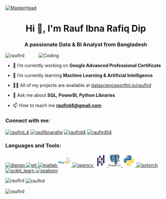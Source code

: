 [![MasterHead](https://encrypted-tbn0.gstatic.com/images?q=tbn:ANd9GcQPBAqH8mXjCr02s7w98zIZUMWGariPyfyXEg&usqp=CAU)](https://rishavchanda.io)
<h1 align="center">Hi 👋, I'm Rauf Ibna Rafiq Dip</h1>
<h3 align="center">A passionate Data & BI Analyst from Bangladesh</h3>
<img align="right" alt="Coding" width="400" src="https://encrypted-tbn0.gstatic.com/images?q=tbn:ANd9GcQ_IMy3xPh1fdA4PE7Yg6vYOoMG7Za4TV2-jA&usqp=CAU.gif">

<p align="left"> <img src="https://komarev.com/ghpvc/?username=raufird&label=Profile%20views&color=0e75b6&style=flat" alt="raufird" /> </p>


- 🔭 I’m currently working on **Google Advanced Professional Certificate**

- 🌱 I’m currently learning **Machine Learning & Artificial Intelligence**

- 👨‍💻 All of my projects are available at [datascienceportfol.io/raufird](datascienceportfol.io/raufird)

- 💬 Ask me about **SQL, PowerBI, Python Libraries**

- 📫 How to reach me **raufird4@gmail.com**

<h3 align="left">Connect with me:</h3>
<p align="left">
<a href="https://twitter.com/raufird_4" target="blank"><img align="center" src="https://raw.githubusercontent.com/rahuldkjain/github-profile-readme-generator/master/src/images/icons/Social/twitter.svg" alt="raufird_4" height="30" width="40" /></a>
<a href="https://linkedin.com/in/raufibnarafiq" target="blank"><img align="center" src="https://raw.githubusercontent.com/rahuldkjain/github-profile-readme-generator/master/src/images/icons/Social/linked-in-alt.svg" alt="raufibnarafiq" height="30" width="40" /></a>
<a href="https://kaggle.com/raufird4" target="blank"><img align="center" src="https://raw.githubusercontent.com/rahuldkjain/github-profile-readme-generator/master/src/images/icons/Social/kaggle.svg" alt="raufird4" height="30" width="40" /></a>
<a href="https://fb.com/raufird04" target="blank"><img align="center" src="https://raw.githubusercontent.com/rahuldkjain/github-profile-readme-generator/master/src/images/icons/Social/facebook.svg" alt="raufird04" height="30" width="40" /></a>
</p>

<h3 align="left">Languages and Tools:</h3>
<p align="left"> <a href="https://www.djangoproject.com/" target="_blank" rel="noreferrer"> <img src="https://cdn.worldvectorlogo.com/logos/django.svg" alt="django" width="40" height="40"/> </a> <a href="https://git-scm.com/" target="_blank" rel="noreferrer"> <img src="https://www.vectorlogo.zone/logos/git-scm/git-scm-icon.svg" alt="git" width="40" height="40"/> </a> <a href="https://www.mathworks.com/" target="_blank" rel="noreferrer"> <img src="https://upload.wikimedia.org/wikipedia/commons/2/21/Matlab_Logo.png" alt="matlab" width="40" height="40"/> </a> <a href="https://www.mysql.com/" target="_blank" rel="noreferrer"> <img src="https://raw.githubusercontent.com/devicons/devicon/master/icons/mysql/mysql-original-wordmark.svg" alt="mysql" width="40" height="40"/> </a> <a href="https://opencv.org/" target="_blank" rel="noreferrer"> <img src="https://www.vectorlogo.zone/logos/opencv/opencv-icon.svg" alt="opencv" width="40" height="40"/> </a> <a href="https://pandas.pydata.org/" target="_blank" rel="noreferrer"> <img src="https://raw.githubusercontent.com/devicons/devicon/2ae2a900d2f041da66e950e4d48052658d850630/icons/pandas/pandas-original.svg" alt="pandas" width="40" height="40"/> </a> <a href="https://www.postgresql.org" target="_blank" rel="noreferrer"> <img src="https://raw.githubusercontent.com/devicons/devicon/master/icons/postgresql/postgresql-original-wordmark.svg" alt="postgresql" width="40" height="40"/> </a> <a href="https://www.python.org" target="_blank" rel="noreferrer"> <img src="https://raw.githubusercontent.com/devicons/devicon/master/icons/python/python-original.svg" alt="python" width="40" height="40"/> </a> <a href="https://pytorch.org/" target="_blank" rel="noreferrer"> <img src="https://www.vectorlogo.zone/logos/pytorch/pytorch-icon.svg" alt="pytorch" width="40" height="40"/> </a> <a href="https://scikit-learn.org/" target="_blank" rel="noreferrer"> <img src="https://upload.wikimedia.org/wikipedia/commons/0/05/Scikit_learn_logo_small.svg" alt="scikit_learn" width="40" height="40"/> </a> <a href="https://seaborn.pydata.org/" target="_blank" rel="noreferrer"> <img src="https://seaborn.pydata.org/_images/logo-mark-lightbg.svg" alt="seaborn" width="40" height="40"/> </a> </p>

<p><img align="left" src="https://github-readme-stats.vercel.app/api/top-langs?username=raufird&show_icons=true&locale=en&layout=compact" alt="raufird" /></p>

<p>&nbsp;<img align="center" src="https://github-readme-stats.vercel.app/api?username=raufird&show_icons=true&locale=en" alt="raufird" /></p>

<p><img align="center" src="https://github-readme-streak-stats.herokuapp.com/?user=raufird&" alt="raufird" /></p>
